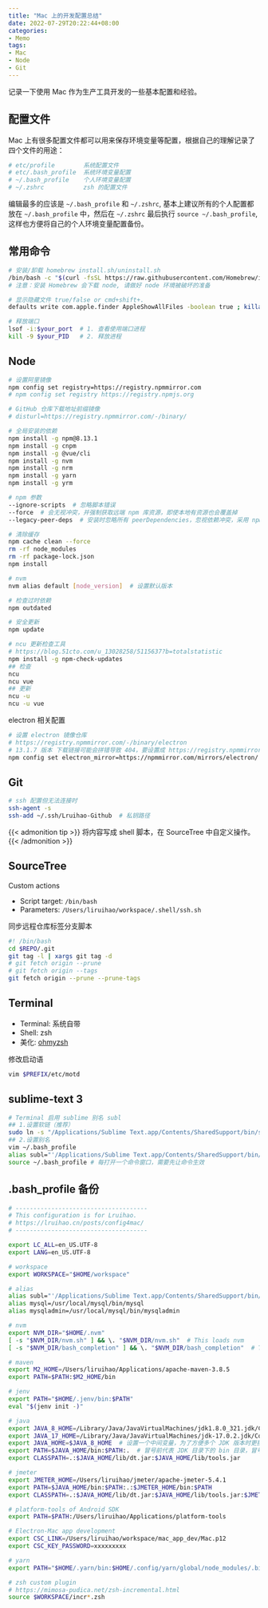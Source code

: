 ```yaml
---
title: "Mac 上的开发配置总结"
date: 2022-07-29T20:22:44+08:00
categories:
- Memo
tags:
- Mac
- Node
- Git
---
```


记录一下使用 Mac 作为生产工具开发的一些基本配置和经验。

<!--more-->

## 配置文件

Mac 上有很多配置文件都可以用来保存环境变量等配置，根据自己的理解记录了四个文件的用途：

```bash
# etc/profile        系统配置文件
# etc/.bash_profile  系统环境变量配置
# ~/.bash_profile    个人环境变量配置
# ~/.zshrc           zsh 的配置文件
```

编辑最多的应该是 `~/.bash_profile` 和 `~/.zshrc`, 基本上建议所有的个人配置都放在 `~/.bash_profile` 中，然后在 `~/.zshrc` 最后执行 `source ~/.bash_profile`, 这样也方便将自己的个人环境变量配置备份。

## 常用命令

```bash
# 安装/卸载 homebrew install.sh/uninstall.sh
/bin/bash -c "$(curl -fsSL https://raw.githubusercontent.com/Homebrew/install/HEAD/install.sh)"
# 注意：安装 Homebrew 会下载 node, 请做好 node 环境被破坏的准备

# 显示隐藏文件 true/false or cmd+shift+.
defaults write com.apple.finder AppleShowAllFiles -boolean true ; killall Finder

# 释放端口
lsof -i:$your_port  # 1. 查看使用端口进程
kill -9 $your_PID   # 2. 释放进程
```

## Node

```bash
# 设置阿里镜像
npm config set registry=https://registry.npmmirror.com
# npm config set registry https://registry.npmjs.org

# GitHub 仓库下载地址前缀镜像
# disturl=https://registry.npmmirror.com/-/binary/

# 全局安装的依赖
npm install -g npm@8.13.1
npm install -g cnpm
npm install -g @vue/cli
npm install -g nvm
npm install -g nrm
npm install -g yarn
npm install -g yrm

# npm 参数
--ignore-scripts  # 忽略脚本错误
--force  # 会无视冲突，并强制获取远端 npm 库资源，即使本地有资源也会覆盖掉
--legacy-peer-deps  # 安装时忽略所有 peerDependencies，忽视依赖冲突，采用 npm 版本 4 到版本 6 的样式去安装依赖，已有的依赖不会覆盖

# 清除缓存
npm cache clean --force
rm -rf node_modules
rm -rf package-lock.json
npm install

# nvm
nvm alias default [node_version]  # 设置默认版本

# 检查过时依赖
npm outdated

# 安全更新
npm update

# ncu 更新检查工具
# https://blog.51cto.com/u_13028258/5115637?b=totalstatistic
npm install -g npm-check-updates
## 检查
ncu
ncu vue
## 更新
ncu -u
ncu -u vue
```

electron 相关配置

```bash 
# 设置 electron 镜像仓库
# https://registry.npmmirror.com/-/binary/electron
# 13.1.7 版本 下载链接可能会拼错导致 404，要设置成 https://registry.npmmirror.com/-/binary/electron/v
npm config set electron_mirror=https://npmmirror.com/mirrors/electron/
```

## Git

```bash ssh.sh
# ssh 配置但无法连接时
ssh-agent -s
ssh-add ~/.ssh/Lruihao-Github  # 私钥路径
```

{{< admonition tip >}}
将内容写成 shell 脚本，在 SourceTree 中自定义操作。
{{< /admonition >}}

## SourceTree

Custom actions

- Script target: `/bin/bash`
- Parameters: `/Users/liruihao/workspace/.shell/ssh.sh`

同步远程仓库标签分支脚本

```bash sync_tags.sh
#! /bin/bash
cd $REPO/.git
git tag -l | xargs git tag -d
# git fetch origin --prune
# git fetch origin --tags
git fetch origin --prune --prune-tags
```

## Terminal

- Terminal: 系统自带
- Shell: zsh
- 美化: [ohmyzsh](https://github.com/ohmyzsh/ohmyzsh)

修改启动语
```bash
vim $PREFIX/etc/motd
```

## sublime-text 3

```bash
# Terminal 启用 sublime 别名 subl
## 1.设置软链（推荐）
sudo ln -s "/Applications/Sublime Text.app/Contents/SharedSupport/bin/subl" /usr/local/bin/subl
## 2.设置别名
vim ~/.bash_profile
alias subl="'/Applications/Sublime Text.app/Contents/SharedSupport/bin/subl'"
source ~/.bash_profile # 每打开一个命令窗口，需要先让命令生效
```

## .bash_profile 备份

```bash .bash_profile
# -------------------------------------
# This configuration is for Lruihao.
# https://lruihao.cn/posts/config4mac/
# -------------------------------------

export LC_ALL=en_US.UTF-8
export LANG=en_US.UTF-8

# workspace
export WORKSPACE="$HOME/workspace"

# alias
alias subl="'/Applications/Sublime Text.app/Contents/SharedSupport/bin/subl'"
alias mysql=/usr/local/mysql/bin/mysql
alias mysqladmin=/usr/local/mysql/bin/mysqladmin

# nvm
export NVM_DIR="$HOME/.nvm"
[ -s "$NVM_DIR/nvm.sh" ] && \. "$NVM_DIR/nvm.sh"  # This loads nvm
[ -s "$NVM_DIR/bash_completion" ] && \. "$NVM_DIR/bash_completion"  # This loads nvm bash_completion

# maven
export M2_HOME=/Users/liruihao/Applications/apache-maven-3.8.5
export PATH=$PATH:$M2_HOME/bin

# jenv
export PATH="$HOME/.jenv/bin:$PATH"
eval "$(jenv init -)"

# java
export JAVA_8_HOME=/Library/Java/JavaVirtualMachines/jdk1.8.0_321.jdk/Contents/Home
export JAVA_17_HOME=/Library/Java/JavaVirtualMachines/jdk-17.0.2.jdk/Contents/Home
export JAVA_HOME=$JAVA_8_HOME  # 设置一个中间变量，为了方便多个 JDK 版本时更换 JAVA_HOME
export PATH=$JAVA_HOME/bin:$PATH:.  # 冒号前代表 JDK 目录下的 bin 目录，冒号后代表当前目录
export CLASSPATH=.:$JAVA_HOME/lib/dt.jar:$JAVA_HOME/lib/tools.jar

# jmeter
export JMETER_HOME=/Users/liruihao/jmeter/apache-jmeter-5.4.1
export PATH=$JAVA_HOME/bin:$PATH:.:$JMETER_HOME/bin:$PATH
export CLASSPATH=.:$JAVA_HOME/lib/dt.jar:$JAVA_HOME/lib/tools.jar:$JMETER_HOME/lib/ext/ApacheJMeter_core.jar:$JMETER_HOME/lib/jorphan.jar:$JMETER_HOME/lib/logkit-2.0.jar

# platform-tools of Android SDK
export PATH=$PATH:/Users/liruihao/Applications/platform-tools

# Electron-Mac app development
export CSC_LINK=/Users/liruihao/workspace/mac_app_dev/Mac.p12
export CSC_KEY_PASSWORD=xxxxxxxxx

# yarn
export PATH="$HOME/.yarn/bin:$HOME/.config/yarn/global/node_modules/.bin:$PATH"

# zsh custom plugin
# https://mimosa-pudica.net/zsh-incremental.html
source $WORKSPACE/incr*.zsh
```

